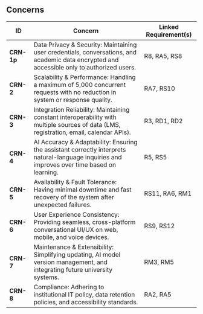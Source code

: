 <h2>Concerns</h2>

<table>
  <thead>
    <tr>
      <th>ID</th>
      <th>Concern</th>
      <th>Linked Requirement(s)</th>
    </tr>
  </thead>
  <tbody>
    <tr><td><strong>CRN-1p</strong></td><td>Data Privacy & Security: Maintaining user credentials, conversations, and academic data encrypted and accessible only to authorized users.</td><td>R8, RA5, RS8</td></tr>
    <tr><td><strong>CRN-2</strong></td><td>Scalability & Performance: Handling a maximum of 5,000 concurrent requests with no reduction in system or response quality.</td><td>RA7, RS10</td></tr>
    <tr><td><strong>CRN-3</strong></td><td>Integration Reliability: Maintaining constant interoperability with multiple sources of data (LMS, registration, email, calendar APIs).</td><td>R3, RD1, RD2</td></tr>
    <tr><td><strong>CRN-4</strong></td><td>AI Accuracy & Adaptability: Ensuring the assistant correctly interprets natural-language inquiries and improves over time based on learning.</td><td>R5, RS5</td></tr>
    <tr><td><strong>CRN-5</strong></td><td>Availability & Fault Tolerance: Having minimal downtime and fast recovery of the system after unexpected failures.</td><td>RS11, RA6, RM1</td></tr>
    <tr><td><strong>CRN-6</strong></td><td>User Experience Consistency: Providing seamless, cross-platform conversational UI/UX on web, mobile, and voice devices.</td><td>RS9, RS12</td></tr>
    <tr><td><strong>CRN-7</strong></td><td>Maintenance & Extensibility: Simplifying updating, AI model version management, and integrating future university systems.</td><td>RM3, RM5</td></tr>
    <tr><td><strong>CRN-8</strong></td><td>Compliance: Adhering to institutional IT policy, data retention policies, and accessibility standards.</td><td>RA2, RA5</td></tr>
  </tbody>
</table>
